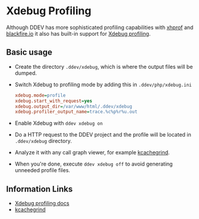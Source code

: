 # Xdebug Profiling

Although DDEV has more sophisticated profiling capabilities with [xhprof](xhprof-profiling.md) and [blackfire.io](blackfire-profiling.md) it also has  built-in support for [Xdebug profiling](https://xdebug.org/).

## Basic usage

* Create the directory `.ddev/xdebug`, which is where the output files will be dumped.
* Switch Xdebug to profiling mode by adding this in `.ddev/php/xdebug.ini`

  ```ini
  xdebug.mode=profile
  xdebug.start_with_request=yes
  xdebug.output_dir=/var/www/html/.ddev/xdebug
  xdebug.profiler_output_name=trace.%c%p%r%u.out
  ```

* Enable Xdebug with `ddev xdebug on`
* Do a HTTP request to the DDEV project and the profile will be located in `.ddev/xdebug` directory.
* Analyze it with any call graph viewer, for example [kcachegrind](https://kcachegrind.github.io/html/Home.html).
* When you're done, execute `ddev xdebug off` to avoid generating unneeded profile files.

## Information Links

* [Xdebug profiling docs](https://xdebug.org/docs/profiler)
* [kcachegrind](https://kcachegrind.github.io/html/Home.html)
